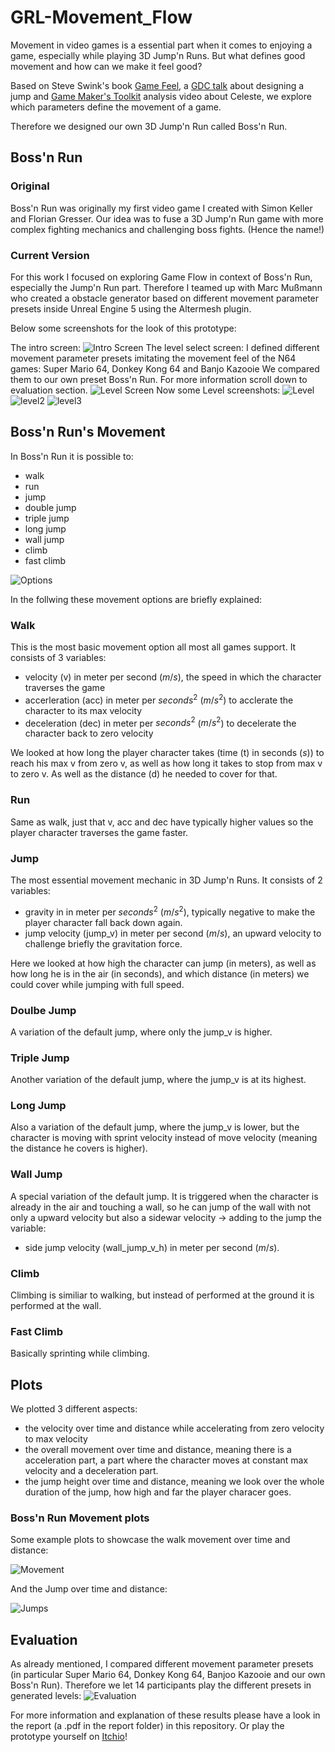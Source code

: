 # GRL-Movement_Flow

Movement in video games is a essential part when it comes to enjoying a game, especially while playing 3D Jump'n Runs. But what defines good movement and how can we make it feel good?


Based on Steve Swink's book [Game Feel](http://www.game-feel.com/), a [GDC talk](https://www.youtube.com/watch?v=hG9SzQxaCm8&t=461s) about designing a jump and [Game Maker's Toolkit](https://www.youtube.com/watch?v=yorTG9at90g&t=152s) analysis video about Celeste, we explore which parameters define the movement of a game.

Therefore we designed our own 3D Jump'n Run called Boss'n Run.

## Boss'n Run

### Original
Boss'n Run was originally my first video game I created with Simon Keller and Florian Gresser.
Our idea was to fuse a 3D Jump'n Run game with more complex fighting mechanics and challenging boss fights. 
(Hence the name!)

### Current Version

For this work I focused on exploring Game Flow in context of Boss'n Run, especially the Jump'n Run part.
Therefore I teamed up with Marc Mußmann who created a obstacle generator based on different movement parameter presets inside Unreal Engine 5 using the Altermesh plugin.

Below some screenshots for the look of this prototype:

The intro screen:
![Intro Screen](images/IntroScreen.png)
The level select screen: 
I defined different movement parameter presets imitating the movement feel of the N64 games: Super Mario 64, Donkey Kong 64 and Banjo Kazooie
We compared them to our own preset Boss'n Run.
For more information scroll down to evaluation section. 
![Level Screen](images/LevelScreen.png)
Now some Level screenshots:
![Level](images/LevelGeneration.png)
![level2](images/Stiernacke.png)
![level3](images/Done.png)


## Boss'n Run's Movement

In Boss'n Run it is possible to:
- walk
- run
- jump
- double jump
- triple jump
- long jump
- wall jump
- climb
- fast climb

![Options](images/mechanics.png)

In the follwing these movement options are briefly explained:

### Walk
This is the most basic movement option all most all games support. It consists of 3 variables:
- velocity (v) in meter per second ($m/s$), the speed in which the character traverses the game 
- accerleration (acc) in meter per $seconds^2$ ($m/s^2$) to acclerate the character to its max velocity
- deceleration (dec) in meter per $seconds^2$ ($m/s^2$) to decelerate the character back to zero velocity

We looked at how long the player character takes (time (t) in seconds ($s$)) to reach his max v from zero v, as well as how long it takes to stop from max v to zero v. As well as the distance (d) he needed to cover for that.

### Run
Same as walk, just that v, acc and dec have typically higher values so the player character traverses the game faster.

### Jump
The most essential movement mechanic in 3D Jump'n Runs. It consists of 2 variables:
- gravity in in meter per $seconds^2$ ($m/s^2$), typically negative to make the player character fall back down again.
- jump velocity (jump_v) in meter per second ($m/s$), an upward velocity to challenge briefly the gravitation force.

Here we looked at how high the character can jump (in meters), as well as how long he is in the air (in seconds), and which distance (in meters) we could cover while jumping with full speed.

### Doulbe Jump
A variation of the default jump, where only the jump_v is higher.

### Triple Jump
Another variation of the default jump, where the jump_v is at its highest.

### Long Jump
Also a variation of the default jump, where the jump_v is lower, but the character is moving with sprint velocity instead of move velocity (meaning the distance he covers is higher).

### Wall Jump
A special variation of the default jump. It is triggered when the character is already in the air and touching a wall, so he can jump of the wall with not only a upward velocity but also a sidewar velocity -> adding to the jump the variable:
- side jump velocity (wall_jump_v_h) in meter per second ($m/s$).

### Climb
Climbing is similiar to walking, but instead of performed at the ground it is performed at the wall.

### Fast Climb
Basically sprinting while climbing.

## Plots
We plotted 3 different aspects:
- the velocity over time and distance while accelerating from zero velocity to max velocity
- the overall movement over time and distance, meaning there is a acceleration part, a part where the character moves at constant max velocity and a deceleration part.
- the jump height over time and distance, meaning we look over the whole duration of the jump, how high and far the player characer goes.

### Boss'n Run Movement plots

Some example plots to showcase the walk movement over time and distance:

![Movement](images/WalkMov.png)

And the Jump over time and distance:

![Jumps](images/DJump.png)

## Evaluation

As already mentioned, I compared different movement parameter presets (in particular Super Mario 64, Donkey Kong 64, Banjoo Kazooie and our own Boss'n Run).
Therefore we let 14 participants play the different presets in generated levels:
![Evaluation](images/Eval.png)

For more information and explanation of these results please have a look in the report (a .pdf in the report folder) in this repository.
Or play the prototype yourself on [Itchio](https://brandnerkasper.itch.io/bossn-run)!
